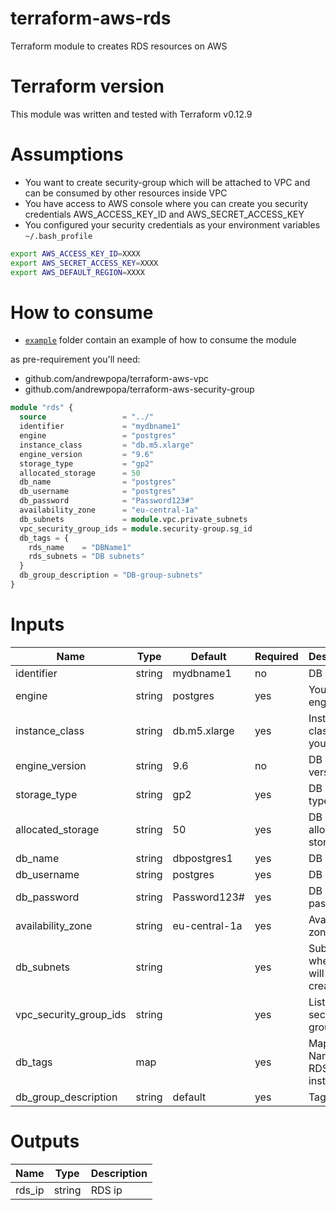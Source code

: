 # terraform-aws-rds
Terraform module to creates RDS resources on AWS 

# Terraform version
This module was written and tested with Terraform v0.12.9

# Assumptions
- You want to create security-group which will be attached to VPC and can be consumed by other resources inside VPC
- You have access to AWS console where you can create you security credentials AWS_ACCESS_KEY_ID and AWS_SECRET_ACCESS_KEY
- You configured your security credentials as your environment variables `~/.bash_profile`

```bash
export AWS_ACCESS_KEY_ID=XXXX
export AWS_SECRET_ACCESS_KEY=XXXX
export AWS_DEFAULT_REGION=XXXX
```

# How to consume

- [`example`](https://github.com/andrewpopa/terraform-aws-rds/tree/master/example) folder contain an example of how to consume the module

as pre-requirement you'll need:
- github.com/andrewpopa/terraform-aws-vpc
- github.com/andrewpopa/terraform-aws-security-group

```terraform
module "rds" {
  source                 = "../"
  identifier             = "mydbname1"
  engine                 = "postgres"
  instance_class         = "db.m5.xlarge"
  engine_version         = "9.6"
  storage_type           = "gp2"
  allocated_storage      = 50
  db_name                = "postgres"
  db_username            = "postgres"
  db_password            = "Password123#"
  availability_zone      = "eu-central-1a"
  db_subnets             = module.vpc.private_subnets
  vpc_security_group_ids = module.security-group.sg_id
  db_tags = {
    rds_name    = "DBName1"
    rds_subnets = "DB subnets"
  }
  db_group_description = "DB-group-subnets"
}
```

# Inputs
| **Name**  | **Type** | **Default** | **Required** | **Description** |
| ------------- | ------------- | ------------- | ------------- | ------------- |
| identifier | string | mydbname1 | no | DB name |
| engine | string | postgres | yes | Your DB engine |
| instance_class | string | db.m5.xlarge | yes | Instance class for your DB |
| engine_version | string | 9.6 | no | DB engine version | 
| storage_type | string | gp2 | yes | DB storage type |
| allocated_storage | string | 50 | yes | DB allocated storage |
| db_name | string | dbpostgres1 | yes | DB name |
| db_username | string | postgres | yes | DB user |
| db_password | string | Password123# | yes | DB password |
| availability_zone | string | eu-central-1a | yes | Availability zone |
| db_subnets | string |  | yes | Subnet where DB will be created |
| vpc_security_group_ids | string |  | yes | List for security groups |
| db_tags | map |  | yes | Map of tags Name for RDS instance |
| db_group_description | string | default | yes | Tags |

# Outputs
| **Name**  | **Type** | **Description** |
| ------------- | ------------- | ------------- |
| rds_ip | string | RDS ip |